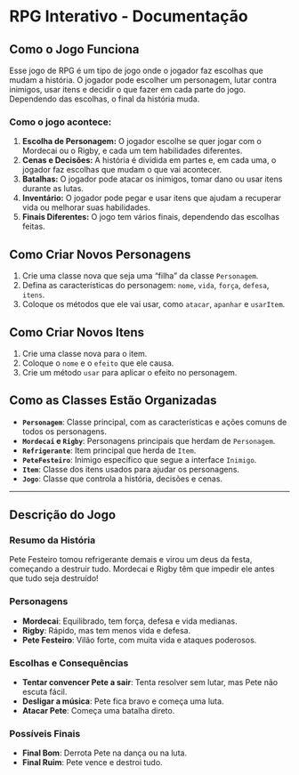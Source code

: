 # RPG Interativo - Documentação

## Como o Jogo Funciona
Esse jogo de RPG é um tipo de jogo onde o jogador faz escolhas que mudam a história. O jogador pode escolher um personagem, lutar contra inimigos, usar itens e decidir o que fazer em cada parte do jogo. Dependendo das escolhas, o final da história muda.

### Como o jogo acontece:
1. **Escolha de Personagem:** O jogador escolhe se quer jogar com o Mordecai ou o Rigby, e cada um tem habilidades diferentes.
2. **Cenas e Decisões:** A história é dividida em partes e, em cada uma, o jogador faz escolhas que mudam o que vai acontecer.
3. **Batalhas:** O jogador pode atacar os inimigos, tomar dano ou usar itens durante as lutas.
4. **Inventário:** O jogador pode pegar e usar itens que ajudam a recuperar vida ou melhorar suas habilidades.
5. **Finais Diferentes:** O jogo tem vários finais, dependendo das escolhas feitas.

## Como Criar Novos Personagens
1. Crie uma classe nova que seja uma “filha” da classe `Personagem`.
2. Defina as características do personagem: `nome`, `vida`, `força`, `defesa`, `itens`.
3. Coloque os métodos que ele vai usar, como `atacar`, `apanhar` e `usarItem`.

## Como Criar Novos Itens
1. Crie uma classe nova para o item.
2. Coloque o `nome` e o `efeito` que ele causa.
3. Crie um método `usar` para aplicar o efeito no personagem.

## Como as Classes Estão Organizadas
- **`Personagem`**: Classe principal, com as características e ações comuns de todos os personagens.
- **`Mordecai` e `Rigby`**: Personagens principais que herdam de `Personagem`.
- **`Refrigerante`**: Item principal que herda de `Item`.
- **`PeteFesteiro`**: Inimigo específico que segue a interface `Inimigo`.
- **`Item`**: Classe dos itens usados para ajudar os personagens.
- **`Jogo`**: Classe que controla a história, decisões e cenas.

---

## Descrição do Jogo

### Resumo da História
Pete Festeiro tomou refrigerante demais e virou um deus da festa, começando a destruir tudo. Mordecai e Rigby têm que impedir ele antes que tudo seja destruído!

### Personagens
- **Mordecai**: Equilibrado, tem força, defesa e vida medianas.
- **Rigby**: Rápido, mas tem menos vida e defesa.
- **Pete Festeiro**: Vilão forte, com muita vida e ataques poderosos.

### Escolhas e Consequências
- **Tentar convencer Pete a sair**: Tenta resolver sem lutar, mas Pete não escuta fácil.
- **Desligar a música**: Pete fica bravo e começa uma luta.
- **Atacar Pete**: Começa uma batalha direto.

### Possíveis Finais
- **Final Bom**: Derrota Pete na dança ou na luta.
- **Final Ruim**: Pete vence e destroi tudo.

